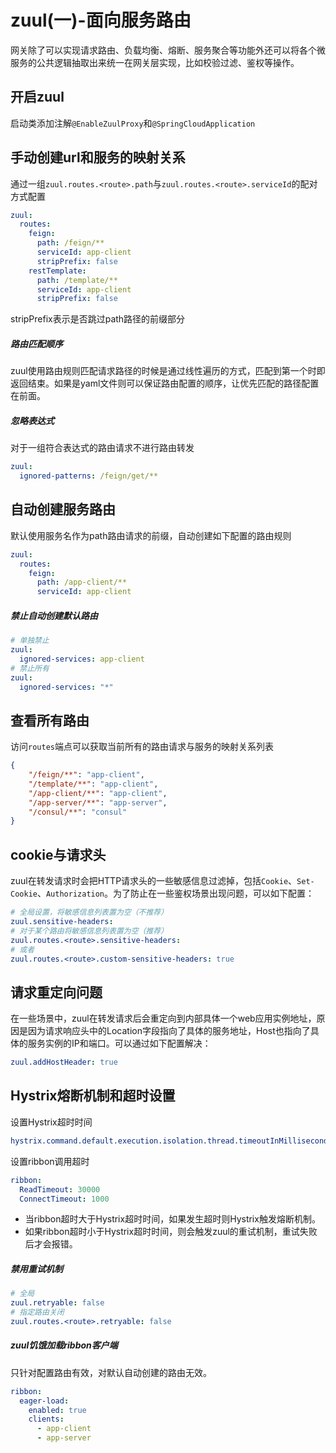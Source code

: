 # zuul(一)-面向服务路由
网关除了可以实现请求路由、负载均衡、熔断、服务聚合等功能外还可以将各个微服务的公共逻辑抽取出来统一在网关层实现，比如校验过滤、鉴权等操作。

## 开启zuul
启动类添加注解`@EnableZuulProxy`和`@SpringCloudApplication`

## 手动创建url和服务的映射关系
通过一组`zuul.routes.<route>.path`与`zuul.routes.<route>.serviceId`的配对方式配置
```yaml
zuul:
  routes:
    feign:
      path: /feign/**
      serviceId: app-client
      stripPrefix: false
    restTemplate:
      path: /template/**
      serviceId: app-client
      stripPrefix: false
```
stripPrefix表示是否跳过path路径的前缀部分

##### 路由匹配顺序
zuul使用路由规则匹配请求路径的时候是通过线性遍历的方式，匹配到第一个时即返回结束。如果是yaml文件则可以保证路由配置的顺序，让优先匹配的路径配置在前面。

##### 忽略表达式
对于一组符合表达式的路由请求不进行路由转发
```yaml
zuul:
  ignored-patterns: /feign/get/**
```


## 自动创建服务路由
默认使用服务名作为path路由请求的前缀，自动创建如下配置的路由规则
```yaml
zuul:
  routes:
    feign:
      path: /app-client/**
      serviceId: app-client
```
##### 禁止自动创建默认路由
```yaml
# 单独禁止
zuul:
  ignored-services: app-client
# 禁止所有
zuul:
  ignored-services: "*"
```
## 查看所有路由
访问`routes`端点可以获取当前所有的路由请求与服务的映射关系列表
```json
{
    "/feign/**": "app-client",
    "/template/**": "app-client",
    "/app-client/**": "app-client",
    "/app-server/**": "app-server",
    "/consul/**": "consul"
}
```

## cookie与请求头
zuul在转发请求时会把HTTP请求头的一些敏感信息过滤掉，包括`Cookie`、`Set-Cookie`、`Authorization`。为了防止在一些鉴权场景出现问题，可以如下配置：
```yaml
# 全局设置，将敏感信息列表置为空（不推荐）
zuul.sensitive-headers: 
# 对于某个路由将敏感信息列表置为空（推荐）
zuul.routes.<route>.sensitive-headers:
# 或者
zuul.routes.<route>.custom-sensitive-headers: true 
```

## 请求重定向问题
在一些场景中，zuul在转发请求后会重定向到内部具体一个web应用实例地址，原因是因为请求响应头中的Location字段指向了具体的服务地址，Host也指向了具体的服务实例的IP和端口。可以通过如下配置解决：
```yaml
zuul.addHostHeader: true
```

## Hystrix熔断机制和超时设置
设置Hystrix超时时间
```yaml
hystrix.command.default.execution.isolation.thread.timeoutInMilliseconds: 90000
```
设置ribbon调用超时
```yaml
ribbon:
  ReadTimeout: 30000
  ConnectTimeout: 1000
```
* 当ribbon超时大于Hystrix超时时间，如果发生超时则Hystrix触发熔断机制。
* 如果ribbon超时小于Hystrix超时时间，则会触发zuul的重试机制，重试失败后才会报错。

##### 禁用重试机制
```yaml
# 全局
zuul.retryable: false
# 指定路由关闭
zuul.routes.<route>.retryable: false
```

##### zuul饥饿加载ribbon客户端
只针对配置路由有效，对默认自动创建的路由无效。
```yaml
ribbon:
  eager-load:
    enabled: true
    clients:
      - app-client
      - app-server
```